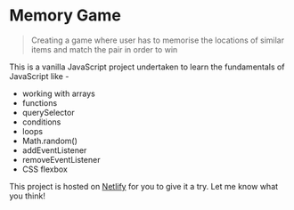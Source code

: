 # Memory Game

> Creating a game where user has to memorise the locations of similar items and match the pair in order to win

This is a vanilla JavaScript project undertaken to learn the fundamentals of JavaScript like -
- working with arrays
- functions
- querySelector
- conditions
- loops
- Math.random()
- addEventListener
- removeEventListener
- CSS flexbox

This project is hosted on [Netlify](https://memorygame-kaushalsharma.netlify.app) for you to give it a try. Let me know what you think!
